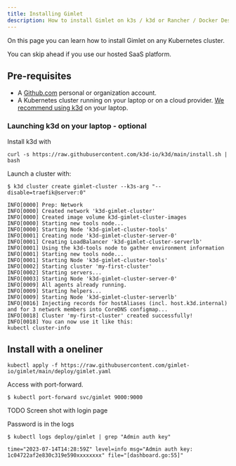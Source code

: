 ```yaml
---
title: Installing Gimlet
description: How to install Gimlet on k3s / k3d or Rancher / Docker Desktop or Minikube or kind
---
```



On this page you can learn how to install Gimlet on any Kubernetes cluster.

You can skip ahead if you use our hosted SaaS platform.

## Pre-requisites

- A [Github.com](https://github.com) personal or organization account.
- A Kubernetes cluster running on your laptop or on a cloud provider. [We recommend using k3d](/blog/running-kubernetes-on-your-laptop-with-k3d) on your laptop.

### Launching k3d on your laptop - optional

Install k3d with

```
curl -s https://raw.githubusercontent.com/k3d-io/k3d/main/install.sh | bash
```

Launch a cluster with:

```
$ k3d cluster create gimlet-cluster --k3s-arg "--disable=traefik@server:0"

INFO[0000] Prep: Network                                
INFO[0000] Created network 'k3d-gimlet-cluster'       
INFO[0000] Created image volume k3d-gimlet-cluster-images 
INFO[0000] Starting new tools node...                   
INFO[0000] Starting Node 'k3d-gimlet-cluster-tools'   
INFO[0001] Creating node 'k3d-gimlet-cluster-server-0' 
INFO[0001] Creating LoadBalancer 'k3d-gimlet-cluster-serverlb' 
INFO[0001] Using the k3d-tools node to gather environment information 
INFO[0001] Starting new tools node...                   
INFO[0001] Starting Node 'k3d-gimlet-cluster-tools'   
INFO[0002] Starting cluster 'my-first-cluster'          
INFO[0002] Starting servers...                          
INFO[0003] Starting Node 'k3d-gimlet-cluster-server-0' 
INFO[0009] All agents already running.                  
INFO[0009] Starting helpers...                          
INFO[0009] Starting Node 'k3d-gimlet-cluster-serverlb' 
INFO[0016] Injecting records for hostAliases (incl. host.k3d.internal) and for 3 network members into CoreDNS configmap... 
INFO[0018] Cluster 'my-first-cluster' created successfully! 
INFO[0018] You can now use it like this:                
kubectl cluster-info
```

## Install with a oneliner

```
kubectl apply -f https://raw.githubusercontent.com/gimlet-io/gimlet/main/deploy/gimlet.yaml
```

Access with port-forward.

```
$ kubectl port-forward svc/gimlet 9000:9000
```

TODO Screen shot with login page

Password is in the logs

```
$ kubectl logs deploy/gimlet | grep "Admin auth key"

time="2023-07-14T14:28:59Z" level=info msg="Admin auth key: 1c04722af2e830c319e590xxxxxxxx" file="[dashboard.go:55]"
```
